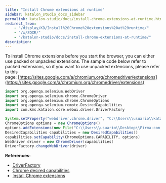 ```yaml
---
title: "Install Chrome extensions at runtime" 
sidebar: katalon_studio_docs_sidebar
permalink: katalon-studio/docs/install-chrome-extensions-at-runtime.html 
redirect_from:
    - "/display/KD/Install%20Chrome%20extensions%20at%20runtime/"
    - "/x/ZQXR/"
    - "/katalon-studio/docs/install-chrome-extensions-at-runtime/"
description: 
---
```

To install Chrome extensions before you start the browser, you can either use packed or unpacked extensions. The sample code below refer to packed extensions, so if you want to use unpacked extensions, please refer to this page: [https://sites.google.com/a/chromium.org/chromedriver/extensions](https://sites.google.com/a/chromium.org/chromedriver/extensions)

```groovy
import org.openqa.selenium.WebDriver
import org.openqa.selenium.chrome.ChromeDriver
import org.openqa.selenium.chrome.ChromeOptions
import org.openqa.selenium.remote.DesiredCapabilities
import com.kms.katalon.core.webui.driver.DriverFactory

System.setProperty("webdriver.chrome.driver", "C:\\Users\\usuario\\katalon\\Test\\Driver\\chromedriver.exe");
ChromeOptions options = new ChromeOptions()
options.addExtensions(new File("C:\\Users\\usuario\\Desktop\\Firma-con-token.crx"))
DesiredCapabilities capabilities = new DesiredCapabilities()
capabilities.setCapability(ChromeOptions.CAPABILITY, options)
WebDriver driver = new ChromeDriver(capabilities)
DriverFactory.changeWebDriver(driver)
```

**References:**

*   [DriverFactory](https://api-docs.katalon.com/com/kms/katalon/core/webui/driver/DriverFactory.html)
*   [Chrome desired capabilities](http://chromedriver.chromium.org/capabilities)
*   [Install Chrome extensions](https://sites.google.com/a/chromium.org/chromedriver/extensions)